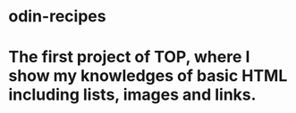 # odin-recipes
# The first project of TOP, where I show my knowledges of basic HTML including lists, images and links. 